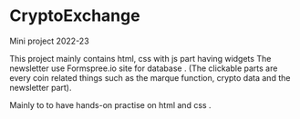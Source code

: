 # CryptoExchange
Mini project 2022-23

This project mainly contains html, css with js part having widgets
The newsletter use Formspree.io site for database .
(The clickable parts are every coin related things such as the marque function, crypto data 
and the newsletter part).

Mainly to to have hands-on practise on html and css .
